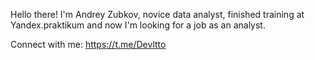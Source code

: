 Hello there! I'm Andrey Zubkov, novice data analyst, finished training at Yandex.praktikum and now I'm looking for a job as an analyst. 

Connect with me: https://t.me/Devltto
